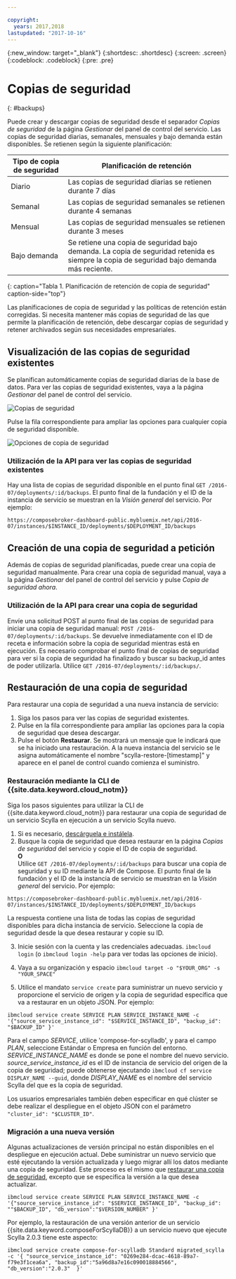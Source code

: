 ```yaml
---

copyright:
  years: 2017,2018
lastupdated: "2017-10-16"
---
```


{:new_window: target="_blank"}
{:shortdesc: .shortdesc}
{:screen: .screen}
{:codeblock: .codeblock}
{:pre: .pre}

# Copias de seguridad
{: #backups}

Puede crear y descargar copias de seguridad desde el separador _Copias de seguridad_ de la página _Gestionar_ del panel de control del servicio. Las copias de seguridad diarias, semanales, mensuales y bajo demanda están disponibles. Se retienen según la siguiente planificación:

Tipo de copia de seguridad|Planificación de retención
----------|-----------
Diario|Las copias de seguridad diarias se retienen durante 7 días
Semanal|Las copias de seguridad semanales se retienen durante 4 semanas
Mensual|Las copias de seguridad mensuales se retienen durante 3 meses
Bajo demanda|Se retiene una copia de seguridad bajo demanda. La copia de seguridad retenida es siempre la copia de seguridad bajo demanda más reciente.
{: caption="Tabla 1. Planificación de retención de copia de seguridad" caption-side="top"}

Las planificaciones de copia de seguridad y las políticas de retención están corregidas. Si necesita mantener más copias de seguridad de las que permite la planificación de retención, debe descargar copias de seguridad y retener archivados según sus necesidades empresariales.

## Visualización de las copias de seguridad existentes

Se planifican automáticamente copias de seguridad diarias de la base de datos. Para ver las copias de seguridad existentes, vaya a la página *Gestionar* del panel de control del servicio. 

  ![Copias de seguridad](./images/scylla-backups-show.png "Una lista de copias de seguridad del panel de control del servicio")

Pulse la fila correspondiente para ampliar las opciones para cualquier copia de seguridad disponible.

  ![Opciones de copia de seguridad](./images/scylla-backups-options.png "Opciones de una copia de seguridad.") 

### Utilización de la API para ver las copias de seguridad existentes

Hay una lista de copias de seguridad disponible en el punto final `GET /2016-07/deployments/:id/backups`. El punto final de la fundación y el ID de la instancia de servicio se muestran en la _Visión general_ del servicio. Por ejemplo: 
``` 
https://composebroker-dashboard-public.mybluemix.net/api/2016-07/instances/$INSTANCE_ID/deployments/$DEPLOYMENT_ID/backups
```    

## Creación de una copia de seguridad a petición

Además de copias de seguridad planificadas, puede crear una copia de seguridad manualmente. Para crear una copia de seguridad manual, vaya a la página *Gestionar* del panel de control del servicio y pulse *Copia de seguridad ahora*.

### Utilización de la API para crear una copia de seguridad

Envíe una solicitud POST al punto final de las copias de seguridad para iniciar una copia de seguridad manual: `POST /2016-07/deployments/:id/backups`. Se devuelve inmediatamente con el ID de receta e información sobre la copia de seguridad mientras está en ejecución. Es necesario comprobar el punto final de copias de seguridad para ver si la copia de seguridad ha finalizado y buscar su backup_id antes de poder utilizarla. Utilice `GET /2016-07/deployments/:id/backups/`.

## Restauración de una copia de seguridad
Para restaurar una copia de seguridad a una nueva instancia de servicio:

1. Siga los pasos para ver las copias de seguridad existentes.
2. Pulse en la fila correspondiente para ampliar las opciones para la copia de seguridad que desea descargar.
3. Pulse el botón **Restaurar**. Se mostrará un mensaje que le indicará que se ha iniciado una restauración. A la nueva instancia del servicio se le asigna automáticamente el nombre "scylla-restore-[timestamp]" y aparece en el panel de control cuando comienza el suministro.

### Restauración mediante la CLI de {{site.data.keyword.cloud_notm}}

Siga los pasos siguientes para utilizar la CLI de {{site.data.keyword.cloud_notm}} para restaurar una copia de seguridad de un servicio Scylla en ejecución a un servicio Scylla nuevo.

1. Si es necesario, [descárguela e instálela](https://console.{DomainName}/docs/cli/index.html#overview). 
2. Busque la copia de seguridad que desea restaurar en la página _Copias de seguridad_ del servicio y copie el ID de copia de seguridad.  
  **O**  
  Utilice `GET /2016-07/deployments/:id/backups` para buscar una copia de seguridad y su ID mediante la API de Compose. El punto final de la fundación y el ID de la instancia de servicio se muestran en la _Visión general_ del servicio. Por ejemplo: 
  ``` 
  https://composebroker-dashboard-public.mybluemix.net/api/2016-07/instances/$INSTANCE_ID/deployments/$DEPLOYMENT_ID/backups
  ```  
  La respuesta contiene una lista de todas las copias de seguridad disponibles para dicha instancia de servicio. Seleccione la copia de seguridad desde la que desea restaurar y copie su ID.

3. Inicie sesión con la cuenta y las credenciales adecuadas. `ibmcloud login` (o `ibmcloud login -help` para ver todas las opciones de inicio).

4. Vaya a su organización y espacio `ibmcloud target -o "$YOUR_ORG" -s "YOUR_SPACE"`

5. Utilice el mandato `service create` para suministrar un nuevo servicio y proporcione el servicio de origen y la copia de seguridad específica que va a restaurar en un objeto JSON. Por ejemplo:
``` 
ibmcloud service create SERVICE PLAN SERVICE_INSTANCE_NAME -c '{"source_service_instance_id": "$SERVICE_INSTANCE_ID", "backup_id": "$BACKUP_ID" }'
```
  Para el campo _SERVICE_, utilice 'compose-for-scylladb', y para el campo _PLAN_, seleccione Estándar o Empresa en función del entorno. _SERVICE\_INSTANCE\_NAME_ es donde se pone el nombre del nuevo servicio. _source\_service\_instance\_id_ es el ID de instancia de servicio del origen de la copia de seguridad; puede obtenerse ejecutando `ibmcloud cf service DISPLAY_NAME --guid`, donde _DISPLAY\_NAME_ es el nombre del servicio Scylla del que es la copia de seguridad. 
  
  Los usuarios empresariales también deben especificar en qué clúster se debe realizar el despliegue en el objeto JSON con el parámetro `"cluster_id": "$CLUSTER_ID"`.
  
### Migración a una nueva versión

Algunas actualizaciones de versión principal no están disponibles en el despliegue en ejecución actual. Debe suministrar un nuevo servicio que esté ejecutando la versión actualizada y luego migrar allí los datos mediante una copia de seguridad. Este proceso es el mismo que [restaurar una copia de seguridad](#restoring-a-backup), excepto que se especifica la versión a la que desea actualizar.

``` 
ibmcloud service create SERVICE PLAN SERVICE_INSTANCE_NAME -c '{"source_service_instance_id": "$SERVICE_INSTANCE_ID", "backup_id": ""$BACKUP_ID", "db_version":"$VERSION_NUMBER" }'
```

Por ejemplo, la restauración de una versión anterior de un servicio {{site.data.keyword.composeForScyllaDB}} a un servicio nuevo que ejecute Scylla 2.0.3 tiene este aspecto:
```
ibmcloud service create compose-for-scylladb Standard migrated_scylla -c '{ "source_service_instance_id": "0269e284-dcac-4618-89a7-f79e3f1cea6a", "backup_id":"5a96d8a7e16c090018884566", "db_version":"2.0.3"  }'

